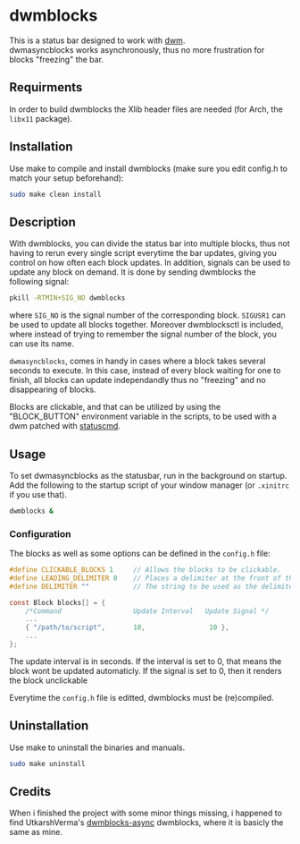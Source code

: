 # dwmblocks

This is a status bar designed to work with [dwm](https://dwm.suckless.org/ 'dwm').  
dwmasyncblocks works asynchronously, thus no more frustration for blocks "freezing" the bar.

## Requirments

In order to build dwmblocks the Xlib header files are needed (for Arch, the `libx11` package).

## Installation

Use make to compile and install dwmblocks (make sure you edit config.h to
match your setup beforehand):
```bash
sudo make clean install
```

## Description

With dwmblocks, you can divide the status bar into multiple blocks, thus not having to rerun
every single script everytime the bar updates, giving you control on how often each block updates. In addition,
signals can be used to update any block on demand. It is done by sending dwmblocks the following signal:
```bash
pkill -RTMIN+SIG_NO dwmblocks
```
where `SIG_NO` is the signal number of the corresponding block. `SIGUSR1` can be used to
update all blocks together. Moreover dwmblocksctl is included, where instead of trying to
remember the signal number of the block, you can use its name.

`dwmasyncblocks`, comes in handy in cases where a block takes several seconds to execute. In
this case, instead of every block waiting for one to finish, all blocks can update
independandly thus no "freezing" and no disappearing of blocks.

Blocks are clickable, and that can be utilized by using the "BLOCK_BUTTON" environment
variable in the scripts, to be used with a dwm patched with [statuscmd](https://dwm.suckless.org/patches/statuscmd/ 'statuscmd').

## Usage

To set dwmasyncblocks as the statusbar, run in the background on startup. Add the
following to the startup script of your window manager (or `.xinitrc` if you use that).
```bash
dwmblocks &
```

### Configuration

The blocks as well as some options can be defined in the `config.h` file:
```c
#define CLICKABLE_BLOCKS 1     // Allows the blocks to be clickable.
#define LEADING_DELIMITER 0    // Places a delimiter at the front of the bar.
#define DELIMITER ""           // The string to be used as the delimiter.

const Block blocks[] = {
	/*Command                  Update Interval   Update Signal */
    ...
	{ "/path/to/script",       10,                10 },
    ...
};
```
The update interval is in seconds. If the interval is set to 0, that means the block wont be updated
automaticly. If the signal is set to 0, then it renders the block unclickable

Everytime the `config.h` file is editted, dwmblocks must be (re)compiled.

## Uninstallation

Use make to uninstall the binaries and manuals.
```bash
sudo make uninstall
```

## Credits
When i finished the project with some minor things missing, i happened to find UtkarshVerma's
[dwmblocks-async](https://github.com/UtkarshVerma/dwmblocks-async 'dwmblocks-async') dwmblocks,
where it is basicly the same as mine.
